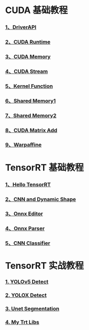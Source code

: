 <!--
 * @Descripttion: 
 * @version: 
 * @Author: zwy
 * @Date: 2022-09-24 10:10:45
 * @LastEditors: zwy
 * @LastEditTime: 2022-10-10 10:59:16
-->
# CUDA 基础教程

### [1、DriverAPI](https://github.com/Zwyywz/BaseTensorRT/tree/main/1.2-check1) 

### [2、CUDA Runtime](https://github.com/Zwyywz/BaseTensorRT/tree/main/2.1-hello-runtime)

### [3、CUDA Memory](https://github.com/Zwyywz/BaseTensorRT/tree/main/2.2-memory)

### [4、CUDA Stream](https://github.com/Zwyywz/BaseTensorRT/tree/main/2.3-stream)

### [5、Kernel Function](https://github.com/Zwyywz/BaseTensorRT/tree/main/2.4-kernel-func)

### [6、Shared Memory1 ](https://github.com/Zwyywz/BaseTensorRT/tree/main/2.5-shared-memory1)

### [7、Shared Memory2 ](https://github.com/Zwyywz/BaseTensorRT/tree/main/2.7-shared-memory2)

### [8、CUDA Matrix Add](https://github.com/Zwyywz/BaseTensorRT/tree/main/2.6-vector-add)

### [9、Warpaffine](https://github.com/Zwyywz/BaseTensorRT/tree/main/2.8-warpaffine)

# TensorRT 基础教程

### [1、Hello TensorRT](https://github.com/Zwyywz/BaseTensorRT/tree/main/3.1-hello-tensorrt)

### [2、CNN and Dynamic Shape](https://github.com/Zwyywz/BaseTensorRT/tree/main/3.2-cnn-dynamic-shape)

### [3、Onnx Editor](https://github.com/Zwyywz/BaseTensorRT/tree/main/3.3-onnx-editor)

### [4、Onnx Parser](https://github.com/Zwyywz/BaseTensorRT/tree/main/3.4-onnx-parser)

### [5、CNN Classifier](https://github.com/Zwyywz/BaseTensorRT/tree/main/3.5-full-cnn-classifier)

# TensorRT 实战教程

### [1. YOLOv5 Detect](https://github.com/Zwyywz/BaseTensorRT/tree/main/4.1-yolov5-detect)

### [2. YOLOX Detect](https://github.com/Zwyywz/BaseTensorRT/tree/main/4.2-yolox-detect)

### [3. Unet Segmentation](https://github.com/Zwyywz/BaseTensorRT/tree/main/4.3-unet-seg)

### [4. My Trt Libs](https://github.com/Zwyywz/BaseTensorRT/tree/main/4.6-MyTrtLib)
